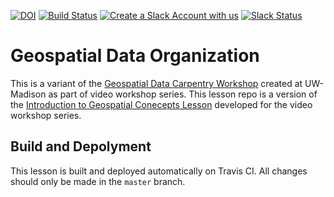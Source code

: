 [![DOI](https://zenodo.org/badge/128227810.svg)](https://zenodo.org/badge/latestdoi/128227810)
[![Build Status](https://travis-ci.org/datacarpentry/organization-geospatial.svg?branch=master)](https://travis-ci.org/datacarpentry/organization-geospatial)
[![Create a Slack Account with us](https://img.shields.io/badge/Create_Slack_Account-The_Carpentries-071159.svg)](https://swc-slack-invite.herokuapp.com/) 
 [![Slack Status](https://img.shields.io/badge/Slack_Channel-dc--geospatial-E01563.svg)](https://swcarpentry.slack.com/messages/C9ME7G5RD) 



# Geospatial Data Organization

This is a variant of the [Geospatial Data Carpentry Workshop](https://datacarpentry.org/geospatial-workshop/) created at UW-Madison as part of video workshop series.
This lesson repo is a version of the [Introduction to Geospatial Conecepts Lesson](https://datacarpentry.org/organization-geospatial/) developed for the video workshop series.

## Build and Depolyment

This lesson is built and deployed automatically on Travis CI. All changes should only be made in the `master` branch.

